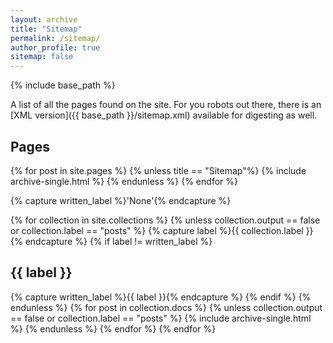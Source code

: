 ```yaml
---
layout: archive
title: "Sitemap"
permalink: /sitemap/
author_profile: true
sitemap: false
---
```


{% include base_path %}

A list of all the pages found on the site. For you robots out there, there is an [XML version]({{ base_path }}/sitemap.xml) available for digesting as well.

## Pages

{% for post in site.pages %}
{% unless title == "Sitemap"%}
  {% include archive-single.html %}
{% endunless %}
{% endfor %}

<!-- <h2>Posts</h2>
{% for post in site.posts %}
  {% include archive-single.html %}
{% endfor %} -->

{% capture written_label %}'None'{% endcapture %}

{% for collection in site.collections %}
{% unless collection.output == false or collection.label == "posts" %}
  {% capture label %}{{ collection.label }}{% endcapture %}
  {% if label != written_label %}
    <h2> {{ label }} </h2>
    {% capture written_label %}{{ label }}{% endcapture %}
  {% endif %}
{% endunless %}
{% for post in collection.docs %}
  {% unless collection.output == false or collection.label == "posts" %}
  {% include archive-single.html %}
  {% endunless %}
{% endfor %}
{% endfor %}
